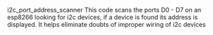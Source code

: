 i2c_port_address_scanner
This code scans the ports D0 - D7 on an esp8266 looking for i2c devices, if a device is found its address is displayed. 
It helps eliminate doubts of improper wiring of i2c devices 
